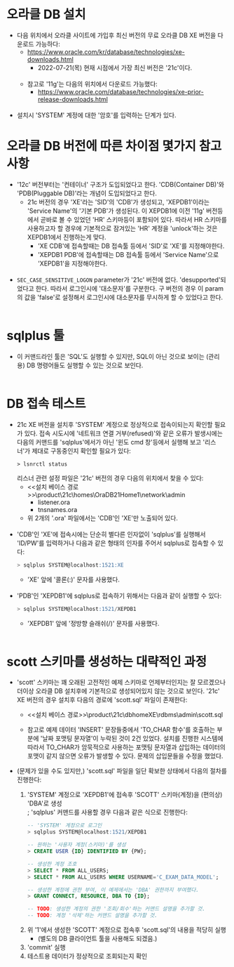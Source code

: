 # 오라클 DB 설치

* 다음 위치에서 오라클 사이트에 가입후 최신 버전의 무료 오라클 DB XE 버전을 다운로드 가능하다:
    * https://www.oracle.com/kr/database/technologies/xe-downloads.html
        * 2022-07-21(목) 현재 시점에서 가장 최신 버전은 '21c'이다.
        <br><br>
    * 참고로 '11g'는 다음의 위치에서 다운로드 가능했다:
        * https://www.oracle.com/database/technologies/xe-prior-release-downloads.html
        <br><br>
* 설치시 'SYSTEM' 계정에 대한 '암호'를 입력하는 단계가 있다.

# 오라클 DB 버전에 따른 차이점 몇가지 참고사항

* '12c' 버전부터는 '컨테이너' 구조가 도입되었다고 한다. 'CDB(Container DB)'와 'PDB(Pluggable DB)'라는 개념이 도입되었다고 한다.
    * 21c 버전의 경우 'XE'라는 'SID'의 'CDB'가 생성되고, 'XEPDB1'이라는 'Service Name'의 '기본 PDB'가 생성된다. 이 XEPDB1에 이전 '11g' 버전등에서 곧바로 볼 수 있었던 'HR' 스키마등이 포함되어 있다. 따라서 HR 스키마를 사용하고자 할 경우에 기본적으로 잠겨있는 'HR' 계정을 'unlock'하는 것은 XEPDB1에서 진행하는게 맞다.
        * 'XE CDB'에 접속할때는 DB 접속툴 등에서 'SID'로 'XE'를 지정해야한다.
        * 'XEPDB1 PDB'에 접속할때는 DB 접속툴 등에서 'Service Name'으로 'XEPDB1'을 지정해야한다.
    <br><br>
* `SEC_CASE_SENSITIVE_LOGON` parameter가 '21c' 버전에 없다. 'desupported'되었다고 한다. 따라서 로그인시에 '대소문자'를 구분한다. 구 버전의 경우 이 param의 값을 'false'로 설정해서 로그인시에 대소문자를 무시하게 할 수 있었다고 한다.
<br><br>

# sqlplus 툴

* 이 커맨드라인 툴은 'SQL'도 실행할 수 있지만, SQL이 아닌 것으로 보이는 (관리용) DB 명령어들도 실행할 수 있는 것으로 보인다.
<br><br>

# DB 접속 테스트

* 21c XE 버전을 설치후 'SYSTEM' 계정으로 정상적으로 접속이되는지 확인할 필요가 있다. 접속 시도시에 '네트워크 연결 거부(refused)'와 같은 오류가 발생시에는 다음의 커맨드를 'sqlplus'에서가 아닌 '윈도 cmd 창'등에서 실행해 보고 '리스너'가 제대로 구동중인지 확인할 필요가 있다:
    ```
    > lsnrctl status
    ```
    리스너 관련 설정 파일은 '21c' 버전의 경우 다음의 위치에서 찾을 수 있다:
    * <<설치 베이스 경로>>\product\21c\homes\OraDB21Home1\network\admin
        * listener.ora
        * tnsnames.ora
    * 위 2개의 '.ora' 파일에서는 'CDB'인 'XE'만 노출되어 있다.
    <br><br>
* 'CDB'인 'XE'에 접속시에는 단순히 별다른 인자없이 'sqlplus'를 실행해서 'ID/PW'를 입력하거나 다음과 같은 형태의 인자를 주어서 sqlplus로 접속할 수 있다:
    ```sql
    > sqlplus SYSTEM@localhost:1521:XE
    ``` 
    * 'XE' 앞에 '콜론(:)' 문자를 사용했다.
    <br><br>
* 'PDB'인 'XEPDB1'에 sqlplus로 접속하기 위해서는 다음과 같이 실행할 수 있다:
    ```sql
    > sqlplus SYSTEM@localhost:1521/XEPDB1
    ```
    * 'XEPDB1' 앞에 '정방향 슬래쉬(/)' 문자를 사용했다.
<br><br>

# scott 스키마를 생성하는 대략적인 과정

* 'scott' 스키마는 꽤 오래된 고전적인 예제 스키마로 언제부터인지는 잘 모르겠으나 더이상 오라클 DB 설치후에 기본적으로 생성되어있지 않는 것으로 보인다. '21c' XE 버전의 경우 설치후 다음의 경로에 'scott.sql' 파일이 존재한다:
    * <<설치 베이스 경로>>\product\21c\dbhomeXE\rdbms\admin\scott.sql

    * 참고로 예제 데이터 'INSERT' 문장들중에서 'TO_CHAR 함수'를 호출하는 부분에 '날짜 포맷팅 문자열'이 누락된 것이 2건 있었다. 설치를 진행한 시스템에 따라서 TO_CHAR가 암묵적으로 사용하는 포맷팅 문자열과 삽입하는 데이터의 포맷이 같지 않으면 오류가 발생할 수 있다. 문제의 삽입문들을 수정을 했었다.

* (문제가 있을 수도 있지만,) 'scott.sql' 파일을 일단 확보한 상태에서 다음의 절차를 진행한다:
    1. 'SYSTEM' 계정으로 'XEPDB1'에 접속후 'SCOTT' 스키마(계정)을 (편의상) 'DBA'로 생성<br>
       ; 'sqlplus' 커맨드를 사용할 경우 다음과 같은 식으로 진행한다:
       ```sql
       -- 'SYSTEM' 계정으로 로그인
       > sqlplus SYSTEM@localhost:1521/XEPDB1

       -- 원하는 '사용자 계정(스키마)'를 생성
       > CREATE USER {ID} IDENTIFIED BY {PW};

       -- 생성한 계정 조호
       > SELECT * FROM ALL_USERS;
       > SELECT * FROM ALL_USERS WHERE USERNAME='C_EXAM_DATA_MODEL';

       -- 생성한 계정에 권한 부여, 이 예제에서는 'DBA' 권한까지 부여했다.
       > GRANT CONNECT, RESOURCE, DBA TO {ID};

       -- TODO: 생성한 계정의 권한 '조회/회수'하는 커맨드 설명을 추가할 것.
       -- TODO: 계정 '삭제'하는 커맨드 설명을 추가할 것.
       ```
    1. 위 '1'에서 생성한 'SCOTT' 계정으로 접속후 'scott.sql'의 내용을 적당히 실행
        * (별도의 DB 클라이언트 툴을 사용해도 되겠음.)
    1. 'commit' 실행
    1. 테스트용 데이터가 정상적으로 조회되는지 확인
